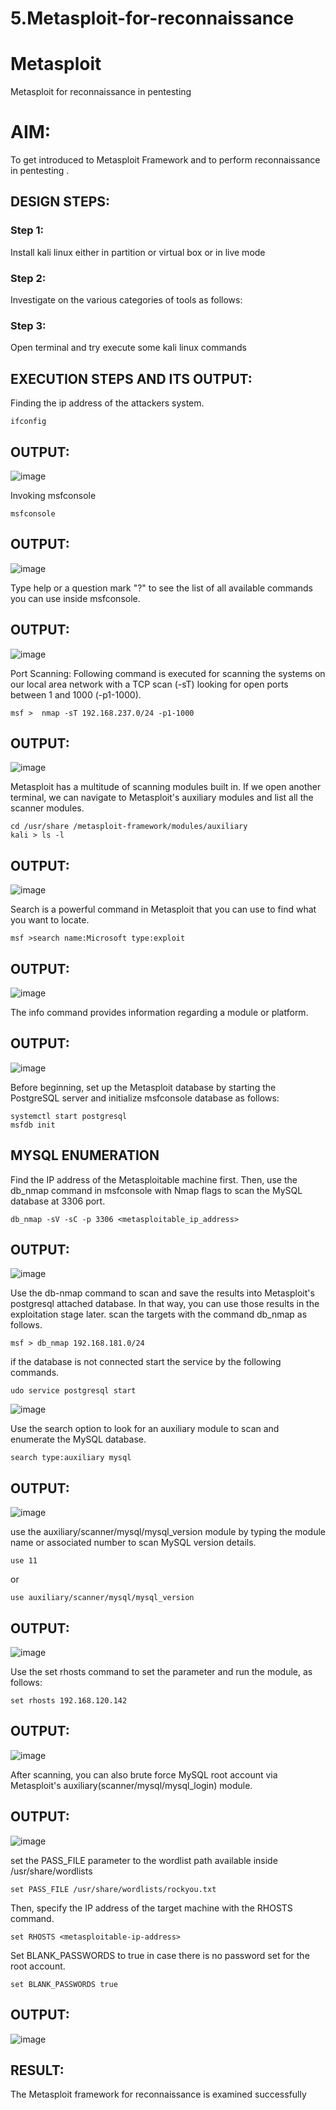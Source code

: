 # 5.Metasploit-for-reconnaissance
# Metasploit
Metasploit for reconnaissance in pentesting

# AIM:

To get introduced to Metasploit Framework and to  perform reconnaissance  in pentesting .

## DESIGN STEPS:

### Step 1:

Install kali linux either in partition or virtual box or in live mode

### Step 2:

Investigate on the various categories of tools as follows:

### Step 3:

Open terminal and try execute some kali linux commands

## EXECUTION STEPS AND ITS OUTPUT:

Finding the ip address of the attackers system.
```
ifconfig
```
## OUTPUT:
![image](https://github.com/Saranyaaav/Metasploit-for-reconnaissance/assets/144870813/1b8fa2ed-9356-4ddb-ba40-750deb2665e6)


Invoking msfconsole
```
msfconsole 
```
## OUTPUT:
![image](https://github.com/Saranyaaav/Metasploit-for-reconnaissance/assets/144870813/5ff6fd93-9a74-4cf5-a0ae-cb8195c5ac95)


Type help or a question mark "?" to see the list of all available commands you can use inside msfconsole.

## OUTPUT:
![image](https://github.com/Saranyaaav/Metasploit-for-reconnaissance/assets/144870813/fd1768e3-5b14-4ccd-bbb6-11f121e366c0)


Port Scanning:
Following command is executed for scanning the systems on our local area network with a TCP scan (-sT) looking for open ports between 1 and 1000 (-p1-1000).
```
msf >  nmap -sT 192.168.237.0/24 -p1-1000
```
## OUTPUT:
![image](https://github.com/Saranyaaav/Metasploit-for-reconnaissance/assets/144870813/4400a12b-e691-44c1-a793-41cb2719fb0c)


Metasploit has a multitude of scanning modules built in. If we open another terminal, we can navigate to Metasploit's auxiliary modules and list all the scanner modules.
```
cd /usr/share /metasploit-framework/modules/auxiliary
kali > ls -l
```

## OUTPUT:
![image](https://github.com/Saranyaaav/Metasploit-for-reconnaissance/assets/144870813/010e43ef-19c3-4fe0-b9fc-9ad92c007315)


Search is a powerful command in Metasploit that you can use to find what you want to locate. 
```
msf >search name:Microsoft type:exploit
```
## OUTPUT:
![image](https://github.com/Saranyaaav/Metasploit-for-reconnaissance/assets/144870813/1c447c42-8ce9-4acf-9cbc-05917c748911)


The info command provides information regarding a module or platform.

## OUTPUT:
![image](https://github.com/Saranyaaav/Metasploit-for-reconnaissance/assets/144870813/597eaa81-7192-42f3-9e92-53237fcbf9be)


Before beginning, set up the Metasploit database by starting the PostgreSQL server and initialize msfconsole database as follows:
```
systemctl start postgresql
msfdb init
```
## MYSQL ENUMERATION
Find the IP address of the Metasploitable machine first. Then, use the db_nmap command in msfconsole with Nmap flags to scan the MySQL database at 3306 port.
```
db_nmap -sV -sC -p 3306 <metasploitable_ip_address>
```
## OUTPUT:
![image](https://github.com/Saranyaaav/Metasploit-for-reconnaissance/assets/144870813/ad3236ca-ee5b-4c4f-a458-eb2844bad87a)



Use the db-nmap command to scan and save the results into Metasploit's postgresql attached database. In that way, you can use those results in the exploitation stage later.
scan the targets with the command db_nmap as follows.
```
msf > db_nmap 192.168.181.0/24
```
if the database is not connected start the service by the following commands.
```
udo service postgresql start
```
![image](https://github.com/Saranyaaav/Metasploit-for-reconnaissance/assets/144870813/e322805c-7742-4c0f-bf71-544985c896c8)


Use the search option to look for an auxiliary module to scan and enumerate the MySQL database.
```
search type:auxiliary mysql
```
## OUTPUT:
![image](https://github.com/Hariharan-061102/Metasploit-for-reconnaissance/assets/93427270/b334ac2c-ad84-4b97-b945-489ff3d08440)



use the auxiliary/scanner/mysql/mysql_version module by typing the module name or associated number to scan MySQL version details.
```
use 11
```
or 
```
use auxiliary/scanner/mysql/mysql_version
```
## OUTPUT:
![image](https://github.com/Saranyaaav/Metasploit-for-reconnaissance/assets/144870813/f241b841-ddf0-4993-87c0-bc8788ba461a)



Use the set rhosts command to set the parameter and run the module, as follows:
```
set rhosts 192.168.120.142
```
## OUTPUT:
![image](https://github.com/Saranyaaav/Metasploit-for-reconnaissance/assets/144870813/117b5135-0564-4a39-98b4-aed9894648db)


After scanning, you can also brute force MySQL root account via Metasploit's auxiliary(scanner/mysql/mysql_login) module.

## OUTPUT:
![image](https://github.com/Saranyaaav/Metasploit-for-reconnaissance/assets/144870813/a9c6e4e3-b1e1-439d-ac58-a76d1218120a)


set the PASS_FILE parameter to the wordlist path available inside /usr/share/wordlists
```
set PASS_FILE /usr/share/wordlists/rockyou.txt
```
Then, specify the IP address of the target machine with the RHOSTS command.
```
set RHOSTS <metasploitable-ip-address>
```
Set BLANK_PASSWORDS to true in case there is no password set for the root account.
```
set BLANK_PASSWORDS true
```
## OUTPUT:
![image](https://github.com/Saranyaaav/Metasploit-for-reconnaissance/assets/144870813/44cc62ee-986c-4386-bc7b-706c72f19860)



## RESULT:
The Metasploit framework for reconnaissance is  examined successfully
